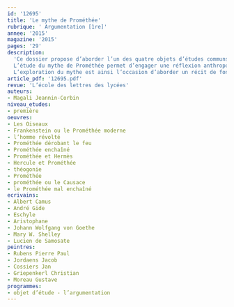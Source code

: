 ```yaml
---
id: '12695'
title: 'Le mythe de Prométhée'
rubrique: ' Argumentation [1re]'
annee: '2015'
magazine: '2015'
pages: '29'
description: 
  'Ce dossier propose d’aborder l’un des quatre objets d’études communs à toutes les premières de série générale : « La question de l’homme dans les genres de l’argumentation, du XVIe siècle à nos jours. » Le mythe de Prométhée constitue une entrée particulièrement appropriée dans cet objet d’étude complexe, dont les enjeux peuvent être d’un accès difficile : en effet, les programmes recommandent d’engager une réflexion anthropologique à portée universelle, associée à une analyse approfondie du genre argumentatif. Par ailleurs, il est demandé aux enseignants de proposer aux élèves des textes différents de ceux étudiés en seconde. En outre, les Instructions officielles affirment la nécessité d’envisager un corpus intégrant des œuvres de l’Antiquité, et ce dans une double perspective : construire une culture humaniste et s’approprier les différentes variations (littéraires, picturales...) d’un même thème.
  L’étude du mythe de Prométhée permet d’engager une réflexion anthropologique à plusieurs niveaux puisque le fils de Japet est conjointement le créateur de l’humanité et l’archétype du révolté.
  L’exploration du mythe est ainsi l’occasion d’aborder un récit de fondation : la « Théogonie », d’Hésiode. La littérature comme la philosophie se sont ensuite approprié le mythe : Eschyle, Goethe, Percy et Mary Shelley, André Gide, Albert Camus, ont conféré de nouvelles dimensions au personnage de Prométhée, engageant une réflexion ontologique sur la liberté humaine et son rapport à la transcendance.'
article_pdf: '12695.pdf'
revue: 'L’école des lettres des lycées'
auteurs:
- Magali Jeannin-Corbin
niveau_etudes:
- première
oeuvres:
- Les Oiseaux
- Frankenstein ou le Prométhée moderne
- l’homme révolté
- Prométhée dérobant le feu
- Prométhée enchaîné
- Prométhée et Hermès
- Hercule et Prométhée
- théogonie
- Prométhée
- prométhée ou le Causace
- le Prométhée mal enchaîné
ecrivains:
- Albert Camus
- André Gide
- Eschyle
- Aristophane
- Johann Wolfgang von Goethe
- Mary W. Shelley
- Lucien de Samosate
peintres:
- Rubens Pierre Paul
- Jordaens Jacob
- Cossiers Jan
- Griepenkerl Christian
- Moreau Gustave
programmes:
- objet d’étude - l’argumentation
---
```

